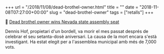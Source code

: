 +++
url = "/2018/11/08/dead-brothel-owner.html"
title = ""
date = "2018-11-08T07:27:00+00:00"
slug = "dead-brothel-owner"
tags = ["retalls"]
+++

📎 [Dead brothel owner wins Nevada state assembly seat](https://edition.cnn.com/2018/11/07/politics/dennis-hof-brothel-nevada-state-assembly/index.html)

Dennis Hof, propietari d'un bordell, va morir el mes passat després de celebrar el seu setanta-dosè aniversari. La causa de la mort encara s'està investigant. Ha estat elegit per a l'assemblea municipal amb més de 7,000 vots.
